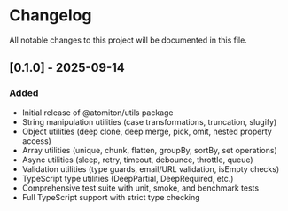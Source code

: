 # Changelog

All notable changes to this project will be documented in this file.

## [0.1.0] - 2025-09-14

### Added

- Initial release of @atomiton/utils package
- String manipulation utilities (case transformations, truncation, slugify)
- Object utilities (deep clone, deep merge, pick, omit, nested property access)
- Array utilities (unique, chunk, flatten, groupBy, sortBy, set operations)
- Async utilities (sleep, retry, timeout, debounce, throttle, queue)
- Validation utilities (type guards, email/URL validation, isEmpty checks)
- TypeScript type utilities (DeepPartial, DeepRequired, etc.)
- Comprehensive test suite with unit, smoke, and benchmark tests
- Full TypeScript support with strict type checking
